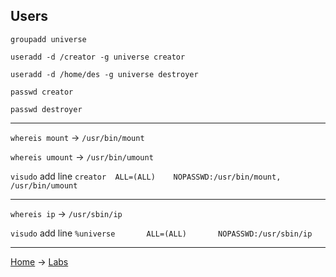## Users

`groupadd universe`

`useradd -d /creator -g universe creator`

`useradd -d /home/des -g universe destroyer`

`passwd creator`

`passwd destroyer`

---

`whereis mount` -> `/usr/bin/mount`

`whereis umount` -> `/usr/bin/umount`

`visudo` add line `creator  ALL=(ALL)    NOPASSWD:/usr/bin/mount, /usr/bin/umount`

---

`whereis ip` -> `/usr/sbin/ip`

`visudo` add line `%universe       ALL=(ALL)       NOPASSWD:/usr/sbin/ip`



---
[Home](../README.md) -> [Labs](labs.md)
